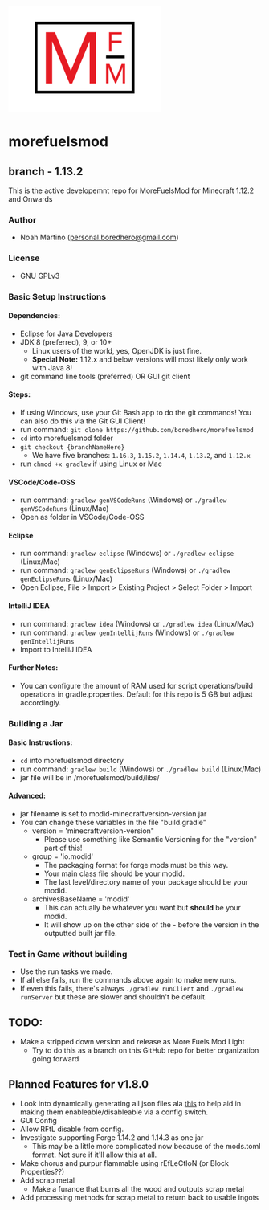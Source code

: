 ![mf-logo](https://raw.githubusercontent.com/boredhero/morefuelsmod/1.15.2/src/main/resources/mf-logo.png)
# morefuelsmod
## branch - 1.13.2
This is the active developemnt repo for MoreFuelsMod for Minecraft 1.12.2 and Onwards

### Author
* Noah Martino (personal.boredhero@gmail.com)

### License
* GNU GPLv3

### Basic Setup Instructions

#### Dependencies:
* Eclipse for Java Developers
* JDK 8 (preferred), 9, or 10+
	* Linux users of the world, yes, OpenJDK is just fine.
    * **Special Note:** 1.12.x and below versions will most likely only work with Java 8!
* git command line tools (preferred) OR GUI git client


#### Steps:
* If using Windows, use your Git Bash app to do the git commands! You can also do this via the Git GUI Client!
* run command: ```git clone https://github.com/boredhero/morefuelsmod```
* ```cd``` into morefuelsmod folder
* ```git checkout {branchNameHere}```
	* We have five branches: ```1.16.3```, ```1.15.2```, ```1.14.4```, ```1.13.2```, and ```1.12.x```
* run ```chmod +x gradlew``` if using Linux or Mac

#### VSCode/Code-OSS
* run command: ```gradlew genVSCodeRuns``` (Windows) or ```./gradlew genVSCodeRuns``` (Linux/Mac)
* Open as folder in VSCode/Code-OSS

#### Eclipse
* run command: ```gradlew eclipse``` (Windows) or ```./gradlew eclipse``` (Linux/Mac)
* run command: ```gradlew genEclipseRuns``` (Windows) or ```./gradlew genEclipseRuns``` (Linux/Mac)
* Open Eclipse, File > Import > Existing Project > Select Folder > Import

#### IntelliJ IDEA
* run command: ```gradlew idea``` (Windows) or ```./gradlew idea``` (Linux/Mac)
* run command: ```gradlew genIntellijRuns``` (Windows) or ```./gradlew genIntellijRuns```
* Import to IntelliJ IDEA

#### Further Notes:
* You can configure the amount of RAM used for script operations/build operations in gradle.properties. Default for this repo is 5 GB but adjust accordingly.

### Building a Jar

#### Basic Instructions:
* ```cd``` into morefuelsmod directory
* run command: ```gradlew build``` (Windows) or ```./gradlew build``` (Linux/Mac)
* jar file will be in /morefuelsmod/build/libs/

#### Advanced:
* jar filename is set to modid-minecraftversion-version.jar
* You can change these variables in the file "build.gradle"
	* version = 'minecraftversion-version"
		* Please use something like Semantic Versioning for the "version" part of this!
	* group = 'io.modid'
		* The packaging format for forge mods must be this way.
		* Your main class file should be your modid.
		* The last level/directory name of your package should be your modid.
	* archivesBaseName = 'modid'
		* This can actually be whatever you want but **should** be your modid.
		* It will show up on the other side of the - before the version in the outputted built jar file.

### Test in Game without building
* Use the run tasks we made.
* If all else fails, run the commands above again to make new runs.
* If even this fails, there's always ```./gradlew runClient``` and ```./gradlew runServer``` but these are slower and shouldn't be default.

## TODO:

* Make a stripped down version and release as More Fuels Mod Light
	* Try to do this as a branch on this GitHub repo for better organization going forward

## Planned Features for v1.8.0
* Look into dynamically generating all json files ala [this](https://wiki.mcjty.eu/modding/index.php?title=Tut14_Ep7) to help aid in making them enableable/disableable via a config switch.
* GUI Config
* Allow RFtL disable from config.
* Investigate supporting Forge 1.14.2 and 1.14.3 as one jar
	* This may be a little more complicated now because of the mods.toml format. Not sure if it'll allow this at all.
* Make chorus and purpur flammable using rEfLeCtIoN (or Block Properties??)
* Add scrap metal
	* Make a furance that burns all the wood and outputs scrap metal
* Add processing methods for scrap metal to return back to usable ingots
